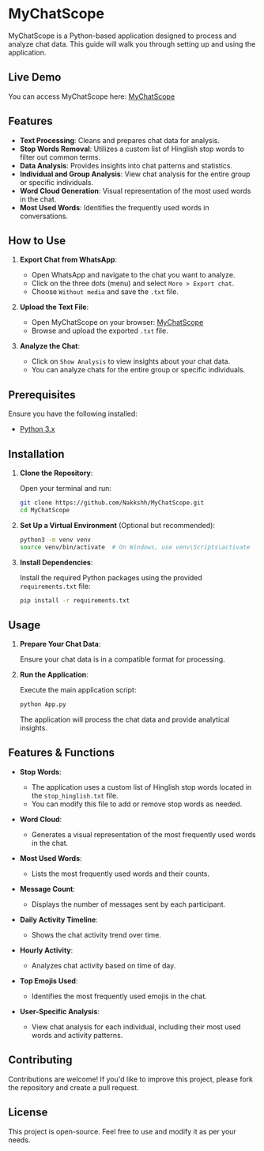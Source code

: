 # MyChatScope

MyChatScope is a Python-based application designed to process and analyze chat data. This guide will walk you through setting up and using the application.

## Live Demo

You can access MyChatScope here: [MyChatScope](https://mychatscope.streamlit.app)

## Features

- **Text Processing**: Cleans and prepares chat data for analysis.
- **Stop Words Removal**: Utilizes a custom list of Hinglish stop words to filter out common terms.
- **Data Analysis**: Provides insights into chat patterns and statistics.
- **Individual and Group Analysis**: View chat analysis for the entire group or specific individuals.
- **Word Cloud Generation**: Visual representation of the most used words in the chat.
- **Most Used Words**: Identifies the frequently used words in conversations.

## How to Use

1. **Export Chat from WhatsApp**:
   - Open WhatsApp and navigate to the chat you want to analyze.
   - Click on the three dots (menu) and select `More > Export chat`.
   - Choose `Without media` and save the `.txt` file.

2. **Upload the Text File**:
   - Open MyChatScope on your browser: [MyChatScope](https://mychatscope.streamlit.app/)
   - Browse and upload the exported `.txt` file.

3. **Analyze the Chat**:
   - Click on `Show Analysis` to view insights about your chat data.
   - You can analyze chats for the entire group or specific individuals.

## Prerequisites

Ensure you have the following installed:

- [Python 3.x](https://www.python.org/downloads/)

## Installation

1. **Clone the Repository**:

   Open your terminal and run:

   ```bash
   git clone https://github.com/Nakkshh/MyChatScope.git
   cd MyChatScope
   ```

2. **Set Up a Virtual Environment** (Optional but recommended):

   ```bash
   python3 -m venv venv
   source venv/bin/activate  # On Windows, use venv\Scripts\activate
   ```

3. **Install Dependencies**:

   Install the required Python packages using the provided `requirements.txt` file:

   ```bash
   pip install -r requirements.txt
   ```

## Usage

1. **Prepare Your Chat Data**:

   Ensure your chat data is in a compatible format for processing.

2. **Run the Application**:

   Execute the main application script:

   ```bash
   python App.py
   ```

   The application will process the chat data and provide analytical insights.

## Features & Functions

- **Stop Words**:
   - The application uses a custom list of Hinglish stop words located in the `stop_hinglish.txt` file.
   - You can modify this file to add or remove stop words as needed.

- **Word Cloud**:
   - Generates a visual representation of the most frequently used words in the chat.

- **Most Used Words**:
   - Lists the most frequently used words and their counts.

- **Message Count**:
   - Displays the number of messages sent by each participant.

- **Daily Activity Timeline**:
   - Shows the chat activity trend over time.

- **Hourly Activity**:
   - Analyzes chat activity based on time of day.

- **Top Emojis Used**:
   - Identifies the most frequently used emojis in the chat.

- **User-Specific Analysis**:
   - View chat analysis for each individual, including their most used words and activity patterns.

## Contributing

Contributions are welcome! If you'd like to improve this project, please fork the repository and create a pull request.

## License

This project is open-source. Feel free to use and modify it as per your needs.



